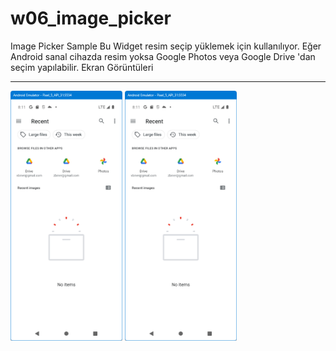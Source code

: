 # w06_image_picker

Image Picker Sample
Bu Widget resim seçip yüklemek için kullanılıyor. 
Eğer Android sanal cihazda resim yoksa Google Photos 
veya Google Drive 'dan seçim yapılabilir.
Ekran Görüntüleri
<HR>
<img src="https://github.com/VedatBiner/flutter-codes/blob/master/widgets_templates/w060_image_picker/screen_shots/img-01.png" height="400em"/>
<img src="https://github.com/VedatBiner/flutter-codes/blob/master/widgets_templates/w060_image_picker/screen_shots/img-01.png" height="400em"/>